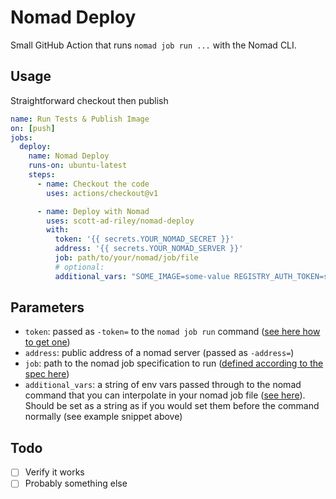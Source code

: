 # Nomad Deploy

Small GitHub Action that runs `nomad job run ...` with the Nomad CLI.

## Usage

Straightforward checkout then publish

```yaml
name: Run Tests & Publish Image
on: [push]
jobs:
  deploy:
    name: Nomad Deploy
    runs-on: ubuntu-latest
    steps:
      - name: Checkout the code
        uses: actions/checkout@v1

      - name: Deploy with Nomad
        uses: scott-ad-riley/nomad-deploy
        with:
          token: '{{ secrets.YOUR_NOMAD_SECRET }}'
          address: '{{ secrets.YOUR_NOMAD_SERVER }}'
          job: path/to/your/nomad/job/file
          # optional:
          additional_vars: "SOME_IMAGE=some-value REGISTRY_AUTH_TOKEN=some-other-value"
```

## Parameters

* `token`: passed as `-token=` to the `nomad job run` command ([see here how to get one](https://www.nomadproject.io/guides/security/acl.html#acl-tokens))
* `address`: public address of a nomad server (passed as `-address=`)
* `job`: path to the nomad job specification to run ([defined according to the spec here](https://www.nomadproject.io/docs/job-specification/index.html))
* `additional_vars`: a string of env vars passed through to the nomad command that you can interpolate in your nomad job file ([see here](https://www.nomadproject.io/docs/runtime/interpolation.html)). Should be set as a string as if you would set them before the command normally (see example snippet above)

## Todo

- [ ] Verify it works
- [ ] Probably something else
